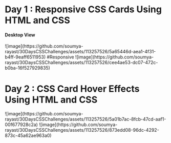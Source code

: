<h1>Day 1 : Responsive CSS Cards Using HTML and CSS</h1>
<h4>Desktop View</h4>
![image](https://github.com/soumya-rayast/30DaysCSSChallenges/assets/113257526/5a65446d-aea1-4f31-b4ff-9eaff6511953)
#Responsive 
![image](https://github.com/soumya-rayast/30DaysCSSChallenges/assets/113257526/cee4ae53-dc07-472c-b0ba-16f527929835)

<h1>Day 2 : CSS Card Hover Effects Using HTML and CSS </h1>
![image](https://github.com/soumya-rayast/30DaysCSSChallenges/assets/113257526/5a01b7ac-8fcb-47cd-aaf1-00f677928c2a)
![image](https://github.com/soumya-rayast/30DaysCSSChallenges/assets/113257526/873edd08-96dc-4292-873c-45a62ae963a0)


